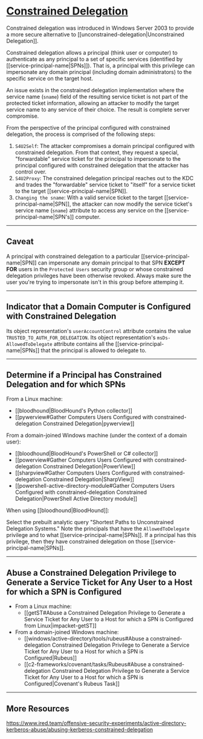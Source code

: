 # [Constrained Delegation](https://docs.microsoft.com/en-us/windows-server/security/kerberos/kerberos-constrained-delegation-overview)

Constrained delegation was introduced in Windows Server 2003 to provide a more secure alternative to [[unconstrained-delegation|Unconstrained Delegation]]. 

Constrained delegation allows a principal (think user or computer) to authenticate as any principal to a set of specific services (identified by [[service-principal-name|SPNs]]). That is, a principal with this privilege can impersonate any domain principal (including domain administrators) to the specific service on the target host.

An issue exists in the constrained delegation implementation where the service name (`sname`) field of the resulting service ticket is not part of the protected ticket information, allowing an attacker to modify the target service name to any service of their choice. The result is complete server compromise.

From the perspective of the principal configured with constrained delegation, the process is comprised of the following steps:

1. `S4U2Self`: The attacker compromises a domain principal configured with constrained delegation. From that context, they request a special, "forwardable" service ticket for the principal to impersonate to the principal configured with constrained delegation that the attacker has control over.
2. `S4U2Proxy`: The constrained delegation principal reaches out to the KDC and trades the "forwardable" service ticket to "itself" for a service ticket to the target [[service-principal-name|SPN]].
3. `Changing the sname`: With a valid service ticket to the target [[service-principal-name|SPN]], the attacker can now modify the service ticket's service name (`sname`) attribute to access any service on the [[service-principal-name|SPN's]] computer.

---

## Caveat

A principal with constrained delegation to a particular [[service-principal-name|SPN]] can impersonate any domain principal to that SPN **EXCEPT FOR** users in the `Protected Users` security group or whose constrained delegation privileges have been otherwise revoked. Always make sure the user you're trying to impersonate isn't in this group before attemping it.

---

## Indicator that a Domain Computer is Configured with Constrained Delegation

Its object representation's `userAccountControl` attribute contains the value `TRUSTED_TO_AUTH_FOR_DELEGATION`. Its object representation's `msDs-AllowedToDelegate` attribute contains all the [[service-principal-name|SPNs]] that the principal is allowed to delegate to.

---

## Determine if a Principal has Constrained Delegation and for which SPNs

From a Linux machine:
- [[bloodhound|BloodHound's Python collector]]
- [[pywerview#Gather Computers Users Configured with constrained-delegation Constrained Delegation|pywerview]]

From a domain-joined Windows machine (under the context of a domain user):
- [[bloodhound|BloodHound's PowerShell or C# collector]]
- [[powerview#Gather Computers Users Configured with constrained-delegation Constrained Delegation|PowerView]]
- [[sharpview#Gather Computers Users Configured with constrained-delegation Constrained Delegation|SharpView]]
- [[powershell-active-directory-module#Gather Computers Users Configured with constrained-delegation Constrained Delegation|PowerShell Active Directory module]]

When using [[bloodhound|BloodHound]]:

Select the prebuilt analytic query "Shortest Paths to Unconstrained Delegation Systems." Note the principals that have the `AllowedToDelegate` privilege and to what  [[service-principal-name|SPNs]]. If a principal has this privilege, then they have constrained delegation on those [[service-principal-name|SPNs]].

---

## Abuse a Constrained Delegation Privilege to Generate a Service Ticket for Any User to a Host for which a SPN is Configured

- From a Linux machine:
	- [[getST#Abuse a Constrained Delegation Privilege to Generate a Service Ticket for Any User to a Host for which a SPN is Configured from Linux|impacket-getST]]
- From a domain-joined Windows machine:
	- [[windows/active-directory/tools/rubeus#Abuse a constrained-delegation Constrained Delegation Privilege to Generate a Service Ticket for Any User to a Host for which a SPN is Configured|Rubeus]]
	- [[c2-frameworks/covenant/tasks/Rubeus#Abuse a constrained-delegation Constrained Delegation Privilege to Generate a Service Ticket for Any User to a Host for which a SPN is Configured|Covenant's Rubeus Task]]

---

## More Resources

https://www.ired.team/offensive-security-experiments/active-directory-kerberos-abuse/abusing-kerberos-constrained-delegation
